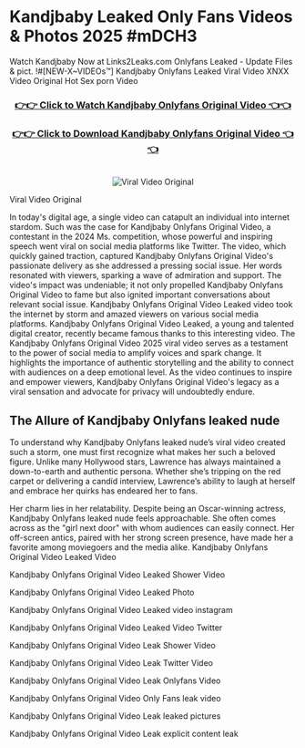 # Kandjbaby Leaked Only Fans Videos & Photos 2025 #mDCH3

Watch Kandjbaby Now at Links2Leaks.com Onlyfans Leaked - Update Files & pict. !#[NEW-X~VIDEOs™] Kandjbaby Onlyfans Leaked Viral Video XNXX Video Original Hot Sex porn Video
<br>
<div align="center">
<h3><a href="https://links2leaks.com/kandjbaby" rel="nofollow">👉👉 Click to Watch Kandjbaby Onlyfans Original Video 👈👈</a></h3>
<h3><a href="https://links2leaks.com/kandjbaby" rel="nofollow">👉👉 Click to Download Kandjbaby Onlyfans Original Video 👈👈</a></h3>
<br>
<a href="https://links2leaks.com/kandjbaby" rel="nofollow"><img src="https://i.ibb.co/Gkj2r4b/banner.png" alt="Viral Video Original" style="max-width: 100%; display: inline-block;" data-target="animated-image.originalImage"></a>
</div>

Viral Video Original

In today's digital age, a single video can catapult an individual into internet stardom. Such was the case for Kandjbaby Onlyfans Original Video, a contestant in the 2024 Ms. competition, whose powerful and inspiring speech went viral on social media platforms like Twitter.
The video, which quickly gained traction, captured Kandjbaby Onlyfans Original Video's passionate delivery as she addressed a pressing social issue. Her words resonated with viewers, sparking a wave of admiration and support. The video's impact was undeniable; it not only propelled Kandjbaby Onlyfans Original Video to fame but also ignited important conversations about relevant social issue.
Kandjbaby Onlyfans Original Video Leaked video took the internet by storm and amazed viewers on various social media platforms. Kandjbaby Onlyfans Original Video Leaked, a young and talented digital creator, recently became famous thanks to this interesting video.
The Kandjbaby Onlyfans Original Video 2025 viral video serves as a testament to the power of social media to amplify voices and spark change. It highlights the importance of authentic storytelling and the ability to connect with audiences on a deep emotional level. As the video continues to inspire and empower viewers, Kandjbaby Onlyfans Original Video's legacy as a viral sensation and advocate for privacy will undoubtedly endure.

<h2>The Allure of Kandjbaby Onlyfans leaked nude</h2>


To understand why Kandjbaby Onlyfans leaked nude’s viral video created such a storm, one must first recognize what makes her such a beloved figure. Unlike many Hollywood stars, Lawrence has always maintained a down-to-earth and authentic persona. Whether she’s tripping on the red carpet or delivering a candid interview, Lawrence’s ability to laugh at herself and embrace her quirks has endeared her to fans.

Her charm lies in her relatability. Despite being an Oscar-winning actress, Kandjbaby Onlyfans leaked nude feels approachable. She often comes across as the "girl next door" with whom audiences can easily connect. Her off-screen antics, paired with her strong screen presence, have made her a favorite among moviegoers and the media alike.
Kandjbaby Onlyfans Original Video Leaked Video

Kandjbaby Onlyfans Original Video Leaked Shower Video

Kandjbaby Onlyfans Original Video Leaked Photo

Kandjbaby Onlyfans Original Video Leaked video instagram

Kandjbaby Onlyfans Original Video Leaked Video Twitter

Kandjbaby Onlyfans Original Video Leak Shower Video

Kandjbaby Onlyfans Original Video Leak Twitter Video

Kandjbaby Onlyfans Original Video Leak Onlyfans Video

Kandjbaby Onlyfans Original Video Only Fans leak video

Kandjbaby Onlyfans Original Video Leak leaked pictures

Kandjbaby Onlyfans Original Video Leak explicit content leak